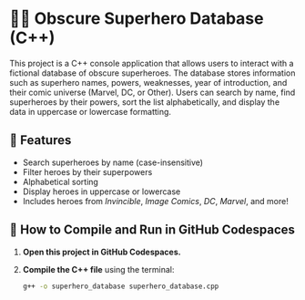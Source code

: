 # 🦸‍♂️ Obscure Superhero Database (C++)

This project is a C++ console application that allows users to interact with a fictional database of obscure superheroes. The database stores information such as superhero names, powers, weaknesses, year of introduction, and their comic universe (Marvel, DC, or Other). Users can search by name, find superheroes by their powers, sort the list alphabetically, and display the data in uppercase or lowercase formatting.

## 🔧 Features

- Search superheroes by name (case-insensitive)
- Filter heroes by their superpowers
- Alphabetical sorting
- Display heroes in uppercase or lowercase
- Includes heroes from *Invincible*, *Image Comics*, *DC*, *Marvel*, and more!

## 🚀 How to Compile and Run in GitHub Codespaces

1. **Open this project in GitHub Codespaces.**

2. **Compile the C++ file** using the terminal:
   ```bash
   g++ -o superhero_database superhero_database.cpp
